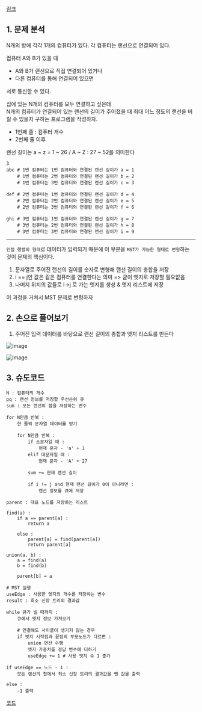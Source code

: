 [링크](https://www.acmicpc.net/problem/1414)

## 1. 문제 분석

N개의 방에 각각 1개의 컴퓨터가 있다. 각 컴퓨터는 랜선으로 연결되어 있다.  

컴퓨터 A와 B가 있을 때 
- A와 B가 랜선으로 직접 연결되어 있거나  
- 다른 컴퓨터를 통해 연결되어 있으면

서로 통신할 수 있다.

집에 있는 N개의 컴퓨터를 모두 연결하고 싶은데  
N개의 컴퓨터가 연결되어 있는 랜선의 길이가 주어졌을 때 최대 어느 정도의 랜선을 버릴 수 있을지 구하는 프로그램을 작성하자.

- 1번째 줄 : 컴퓨터 개수  
- 2번째 줄 이후 

랜선 길이는 a ~ z = 1 ~ 26 / A ~ Z : 27 ~ 52를 의미한다

```
3
abc # 1번 컴퓨터는 1번 컴퓨터와 연결된 랜선 길이가 a = 1
    # 1번 컴퓨터는 2번 컴퓨터와 연결된 랜선 길이가 b = 2 
    # 1번 컴퓨터는 3번 컴퓨터와 연결된 랜선 길이가 c = 3 

def # 2번 컴퓨터는 1번 컴퓨터와 연결된 랜선 길이가 d = 4 
    # 2번 컴퓨터는 2번 컴퓨터와 연결된 랜선 길이가 e = 5
    # 2번 컴퓨터는 3번 컴퓨터와 연결된 랜선 길이가 f = 6 

ghi # 3번 컴퓨터는 1번 컴퓨터와 연결된 랜선 길이가 g = 7
    # 3번 컴퓨터는 2번 컴퓨터와 연결된 랜선 길이가 h = 8
    # 3번 컴퓨터는 3번 컴퓨터와 연결된 랜선 길이가 i = 9
```

--- 

`인접 행렬의 형태`로 데이터가 입력되기 때문에 이 부분을 `MST가 가능한 형태로 변형`하는 것이 문제의 핵심이다.

1) 문자열로 주어진 랜선의 길이를 숫자로 변형해 랜선 길이의 총합을 저장  
2) i == j인 값은 같은 컴퓨터를 연결한다는 의미 => 굳이 엣지로 저장할 필요없음
3) 나머지 위치의 값들로 i->j 로 가는 엣지를 생성 & 엣지 리스트에 저장 

이 과정을 거쳐서 MST 문제로 변형하자

## 2. 손으로 풀어보기 

1. 주어진 입력 데이터를 바탕으로 랜선 길이의 총합과 엣지 리스트를 만든다

![image](../../image/day19/66번_001.png)

![image](../../image/day19/66번_002.png)

## 3. 슈도코드 

``` 
N : 컴퓨터의 개수 
pq : 랜선 정보를 저장할 우선순위 큐 
sum : 모든 랜선의 합을 저장하는 변수 

for N만큼 반복 : 
    한 줄씩 문자열 데이터를 받기 

    for N만큼 반복 : 
        if 소문자일 때 : 
            현재 문자 - 'a' + 1
        elif 대문자일 때 : 
            현재 문자 - 'A' + 27

        sum += 현재 랜선 길이

        if i != j and 현재 랜선 길이가 0이 아니라면 : 
            랜선 정보를 큐에 저장 

parent : 대표 노드를 저장하는 리스트 

find(a) : 
    if a == parent[a] : 
        return a 
    
    else : 
        parent[a] = find(parent[a])
        return parent[a]

union(a, b) : 
    a = find(a)
    b = find(b)

    parent[b] = a

# MST 실행 
useEdge : 사용한 엣지의 개수를 저장하는 변수 
result : 최소 신장 트리의 결과값 

while 큐가 빌 때까지 : 
    큐에서 엣지 정보 가져오기 

    # 연결해도 사이클이 생기지 않는 경우 
    if 엣지 시작점과 끝점의 부모노드가 다르면 : 
        union 연산 수행 
        엣지 가중치를 정답 변수에 더하기
        useEdge += 1 # 사용 엣지 수 1 증가 

if useEdge == 노드 - 1 : 
    모든 랜선의 합에서 최소 신장 트리의 결과값을 뺀 값을 출력 

else : 
    -1 출력 
```

[코드](../../code/day19/66_불우이웃돕기.py)